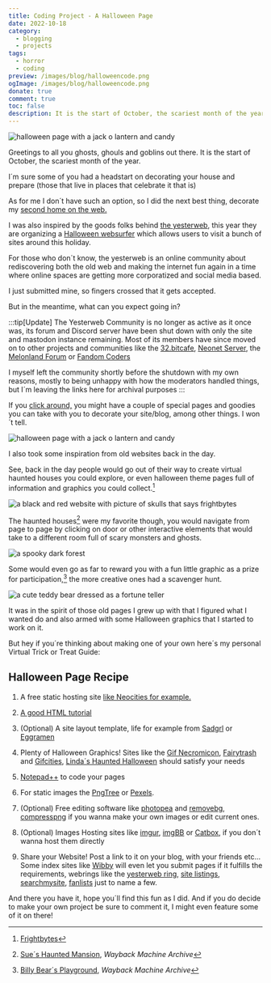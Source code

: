 ```yaml
---
title: Coding Project - A Halloween Page
date: 2022-10-18
category:
  - blogging
  - projects
tags:
  - horror
  - coding
preview: /images/blog/halloweencode.png
ogImage: /images/blog/halloweencode.png
donate: true
comment: true
toc: false
description: It is the start of October, the scariest month of the year where people decorate their homes. As for me I the next best thing decorate my home on the web.
---
```

![halloween page with a jack o lantern and candy](/images/blog/halloweencode.png)

Greetings to all you ghosts, ghouls and goblins out there. It is the start of October, the scariest month of the year.

I´m sure some of you had a headstart on decorating your house and prepare (those that live in places that celebrate it that is)

As for me I don´t have such an option, so I did the next best thing, decorate my [second home on the web.](https://creaturefeature.neocities.org/)

I was also inspired by the goods folks behind [the yesterweb](https://yesterweb.org/), this year they are organizing a [Halloween websurfer](https://yesterweb.org/trickortreat2022/) which allows users to visit a bunch of sites around this holiday.

For those who don´t know, the yesterweb is an online community about rediscovering both the old web and making the internet fun again in a time where online spaces are getting more corporatized and social media based.

I just submitted mine, so fingers crossed that it gets accepted.


But in the meantime, what can you expect going in?

:::tip[Update]
The Yesterweb Community is no longer as active as it once was, its forum and Discord server have been shut down with only the site and mastodon instance remaining. Most of its members have since moved on to other projects and communities like the [32.bitcafe](https://32bit.cafe/), [Neonet Server](https://discord.gg/3ZM9SyKu8Z), the [Melonland Forum](https://forum.melonland.net/) or [Fandom Coders](https://www.fancoders.com/)

I myself left the community shortly before the shutdown with my own reasons, mostly to being unhappy with how the moderators handled things, but I´m leaving the links here for archival purposes 
:::

If you [click around,](https://creaturefeature.neocities.org/misc/halloween.html) you might have a couple of special pages and goodies you can take with you to decorate your site/blog, among other things. I won´t tell.



![halloween page with a jack o lantern and candy](/images/2022/halloweenpage.jpg "took me three weeks to come up with this")



I also took some inspiration from old websites back in the day.

See, back in the day people would go out of their way to create virtual haunted houses you could explore, or even halloween theme pages full of information and graphics you could collect.[^1]



![a black and red website with picture of skulls that says frightbytes](/images/2022/frightbytes.jpg)



The haunted houses[^2] were my favorite though, you would navigate from page to page by clicking on door or other interactive elements that would take to a different room full of scary monsters and ghosts.



![a spooky dark forest](/images/2022/suehauntedmansion.jpg)



Some would even go as far to reward you with a fun little graphic as a prize for participation,[^3] the more creative ones had a scavenger hunt.



![a cute teddy bear dressed as a fortune teller](/images/2022/beartrickortreat.jpg)



It was in the spirit of those old pages I grew up with that I figured what I wanted do and also armed with some Halloween graphics that I started to work on it.

But hey if you´re thinking about making one of your own here´s my personal Virtual Trick or Treat Guide:

## Halloween Page Recipe

1. A free static hosting site [like Neocities for example.](https://neocities.org/)

3. [A good HTML tutorial](https://www.w3schools.com/)

5. (Optional) A site layout template, life for example from [Sadgrl](https://goblin-heart.net/sadgrl/projects/layout-builder/) or [Eggramen](https://eggramen.neocities.org/code/css_testpages.html)

7. Plenty of Halloween Graphics! Sites like the [Gif Necromicon](https://horrorgifs.neocities.org/), [Fairytrash](https://fairytrash.neocities.org/halloween/goodies.html) and [Gifcities](https://gifcities.org/), [Linda´s Haunted Halloween](https://web.archive.org/web/20230604213250/http://www.lindashauntedhalloween.us/) should satisfy your needs

9. [Notepad++](https://notepad-plus-plus.org/) to code your pages

11. For static images the [PngTree](https://pngtree.com/) or [Pexels](https://www.pexels.com/pt-br/).

13. (Optional) Free editing software like [photopea](https://www.photopea.com/) and [removebg](https://www.remove.bg/upload), [compresspng](https://compresspng.com/) if you wanna make your own images or edit current ones.

15. (Optional) Images Hosting sites like [imgur](https://imgur.com/), [imgBB](https://imgbb.com/) or [Catbox](https://catbox.moe/), if you don´t wanna host them directly

17. Share your Website! Post a link to it on your blog, with your friends etc... Some index sites like [Wibby](https://wiby.me/) will even let you submit pages if it fulfills the requirements, webrings like the [yesterweb ring](https://yesterweb.org/webring/), [site listings](https://districts.neocities.org/), [searchmysite](https://searchmysite.net/), [fanlists](http://10-31.net/halloween/) just to name a few.


And there you have it, hope you´ll find this fun as I did. And if you do decide to make your own project be sure to comment it, I might even feature some of it on there!

[^1]: [Frightbytes](http://frightbytes.com/)

[^2]: [Sue´s Haunted Mansion](https://web.archive.org/web/20220416204049/http://s2prdp.net/hal/), *Wayback Machine Archive*

[^3]: [Billy Bear´s Playground](https://web.archive.org/web/20091021064659/http://www.billybear4kids.com/holidays/halowen/tt.htm), *Wayback Machine Archive*